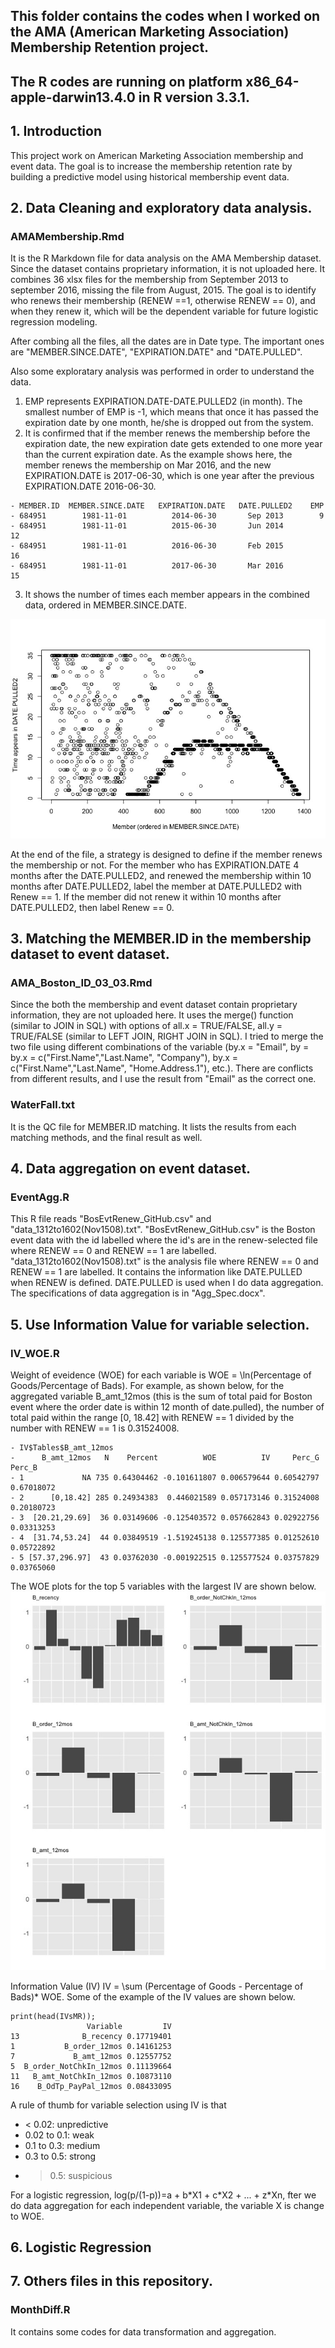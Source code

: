 ## This folder contains the codes when I worked on the AMA (American Marketing Association) Membership Retention project.
## The R codes are running on platform x86_64-apple-darwin13.4.0 in R version 3.3.1. 

## 1. Introduction
This project work on American Marketing Association membership and event data. The goal is to increase the membership retention rate by building a predictive model using historical membership event data.

## 2. Data Cleaning and exploratory data analysis.

### AMAMembership.Rmd 
It is the R Markdown file for data analysis on the AMA Membership dataset. Since the dataset contains proprietary information, it is not uploaded here. It combines 36 xlsx files for the membership from September 2013 to september 2016, missing the file from August, 2015. The goal is to identify who renews their membership (RENEW ==1, otherwise RENEW == 0), and when they renew it, which will be the dependent variable for future logistic regression modeling. 
 
 After combing all the files, all the dates are in Date type. The important ones are "MEMBER.SINCE.DATE", "EXPIRATION.DATE" and "DATE.PULLED".
 
 Also some exploratary analysis was performed in order to understand the data.
 1. EMP represents EXPIRATION.DATE-DATE.PULLED2 (in month). The smallest number of EMP is -1, which means that once it has passed the expiration date by one month, he/she is dropped out from the system.
 2. It is confirmed that if the member renews the membership before the expiration date, the new expiration date gets extended to one more year than the current expiration date. As the example shows here, the member renews the membership on Mar 2016, and the new EXPIRATION.DATE is 2017-06-30, which is one year after the previous EXPIRATION.DATE 2016-06-30.
 ```
 - MEMBER.ID  MEMBER.SINCE.DATE   EXPIRATION.DATE   DATE.PULLED2    EMP
 - 684951        1981-11-01          2014-06-30       Sep 2013        9
 - 684951        1981-11-01          2015-06-30       Jun 2014        12
 - 684951        1981-11-01          2016-06-30       Feb 2015        16
 - 684951        1981-11-01          2017-06-30       Mar 2016        15
 ```
 3. It shows the number of times each member appears in the combined data, ordered in MEMBER.SINCE.DATE.
 
 ![alt tag](https://github.com/GeneralBunny/InternScitics/blob/master/AppearFreq.jpeg)

At the end of the file, a strategy is designed to define if the member renews the membership or not. For the member who has EXPIRATION.DATE 4 months after the DATE.PULLED2, and renewed the membership within 10 months after DATE.PULLED2, label the member at DATE.PULLED2 with Renew == 1. If the member did not renew it within 10 months after DATE.PULLED2, then label Renew == 0.

## 3. Matching the MEMBER.ID in the membership dataset to event dataset.

### AMA_Boston_ID_03_03.Rmd 
Since the both the membership and event dataset contain proprietary information, they are not uploaded here. It uses the merge() function (similar to JOIN in SQL) with options of all.x = TRUE/FALSE, all.y = TRUE/FALSE (similar to LEFT JOIN, RIGHT JOIN in SQL). I tried to merge the two file using different combinations of the variable (by.x = "Email", by = by.x = c("First.Name","Last.Name", "Company"), by.x = c("First.Name","Last.Name", "Home.Address.1"), etc.). There are conflicts from different results, and I use the result from "Email" as the correct one.

### WaterFall.txt 
It is the QC file for MEMBER.ID matching. It lists the results from each matching methods, and the final result as well.

## 4. Data aggregation on event dataset.
### EventAgg.R
This R file reads "BosEvtRenew_GitHub.csv" and "data_1312to1602(Nov1508).txt". 
"BosEvtRenew_GitHub.csv" is the Boston event data with the id labelled where the id's are in the renew-selected file where RENEW == 0 and RENEW == 1 are labelled.
"data_1312to1602(Nov1508).txt" is the analysis file where RENEW == 0 and RENEW == 1 are labelled. It contains the information like DATE.PULLED when RENEW is defined. DATE.PULLED is used when I do data aggregation.
The specifications of data aggregation is in "Agg_Spec.docx".

## 5. Use Information Value for variable selection.
### IV_WOE.R
Weight of eveidence (WOE) for each variable is 
WOE = \ln(Percentage of Goods/Percentage of Bads). 
For example, as shown below, for the aggregated variable B_amt_12mos (this is the sum of total paid for Boston event where the order date is within 12 month of date.pulled), the number of total paid within the range [0, 18.42] with RENEW == 1 divided by the number with RENEW == 1 is 0.31524008.
```
- IV$Tables$B_amt_12mos
-      B_amt_12mos   N    Percent          WOE          IV     Perc_G     Perc_B
- 1             NA 735 0.64304462 -0.101611807 0.006579644 0.60542797 0.67018072
- 2      [0,18.42] 285 0.24934383  0.446021589 0.057173146 0.31524008 0.20180723
- 3  [20.21,29.69]  36 0.03149606 -0.125403572 0.057662843 0.02922756 0.03313253
- 4  [31.74,53.24]  44 0.03849519 -1.519245138 0.125577385 0.01252610 0.05722892
- 5 [57.37,296.97]  43 0.03762030 -0.001922515 0.125577524 0.03757829 0.03765060
```
The WOE plots for the top 5 variables with the largest IV are shown below.
![alt tag](https://github.com/GeneralBunny/InternScitics/blob/master/WOE_5Var.jpeg)

Information Value (IV) 
IV = \sum (Percentage of Goods - Percentage of Bads)\* WOE. 
Some of the example of the IV values are shown below. 

```
print(head(IVsMR));
                 Variable         IV
13              B_recency 0.17719401
1           B_order_12mos 0.14161253
7             B_amt_12mos 0.12557752
5  B_order_NotChkIn_12mos 0.11139664
11   B_amt_NotChkIn_12mos 0.10873110
16    B_OdTp_PayPal_12mos 0.08433095
```

A rule of thumb for variable selection using IV is that 
*  < 0.02: unpredictive 
* 0.02 to 0.1: weak 
* 0.1 to 0.3: medium 
* 0.3 to 0.5: strong
*  > 0.5: suspicious

For a logistic regression, log(p/(1-p))=a + b\*X1 + c\*X2 + ... + z\*Xn, fter we do data aggregation for each independent variable, the variable X is change to WOE. 
## 6. Logistic Regression

## 7. Others files in this repository.
### MonthDiff.R 
It contains some codes for data transformation and aggregation.
